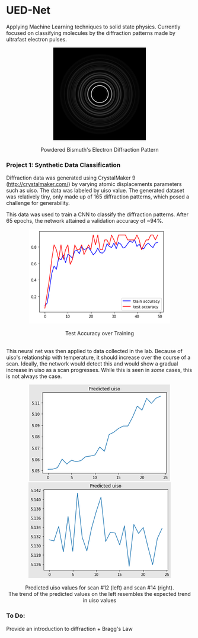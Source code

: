 # UED-Net
Applying Machine Learning techniques to solid state physics. 
Currently focused on classifying molecules by the diffraction patterns made by ultrafast electron pulses.

<p align="center">
  <img src="https://github.com/dhruv-sirohi/Miller-Lab-UED/blob/main/Project%201:%20Synthetic%20Data%20Classification/Plots%20%2B%20Scans/Bismuth_Diffraction_Pattern.png?raw=true"/>
</p>
 
<div align="center"> Powdered Bismuth's Electron Diffraction Pattern

<div align="left"> 
  
### Project 1: Synthetic Data Classification

  Diffraction data was generated using CrystalMaker 9 (http://crystalmaker.com/) by varying atomic displacements parameters such as uiso. The data was labeled by uiso value. The generated dataset was relatively tiny, only made up of 165 diffraction patterns, which posed a challenge for generability.
  
This data was used to train a CNN to classify the diffraction patterns. After 65 epochs, the network attained a validation accuracy of ~94%.

  
<p align="center">
  <img src="https://github.com/dhruv-sirohi/Miller-Lab-UED/blob/main/Project%201:%20Synthetic%20Data%20Classification/Plots%20%2B%20Scans/Accuracy_Plot.png"/>
</p>
 
<div align="center"> Test Accuracy over Training

<div align="left"> 

<br />
  
This neural net was then applied to data collected in the lab. Because of uiso's relationship with temperature, it should increase over the course of a scan. Ideally, the network would detect this and would show a gradual increase in uiso as a scan progresses. While this is seen in _some_ cases, this is not always the case.
  
<p align="center">
  <img src="https://github.com/dhruv-sirohi/Miller-Lab-UED/blob/main/Project%201:%20Synthetic%20Data%20Classification/Plots%20%2B%20Scans/02_21_scan_12.png"/>
  <img src="https://github.com/dhruv-sirohi/Miller-Lab-UED/blob/main/Project%201:%20Synthetic%20Data%20Classification/Plots%20%2B%20Scans/02_21_scan_14.png"/> 
</p> 

<div align="center"> 
  Predicted uiso values for scan #12 (left) and scan #14 (right). <br /> The trend of the predicted values on the left resembles the expected trend in uiso values
<div align="left"> 

  
### To Do:
  Provide an introduction to diffraction + Bragg's Law

